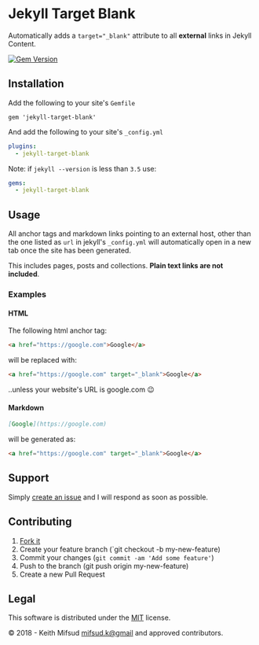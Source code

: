 # Jekyll Target Blank

Automatically adds a `target="_blank"` attribute to all __external__ links in Jekyll Content.

[![Gem Version](https://badge.fury.io/rb/jekyll-target-blank.svg)](https://badge.fury.io/rb/jekyll-target-blank)

## Installation

Add the following to your site's `Gemfile`

```
gem 'jekyll-target-blank'
```

And add the following to your site's `_config.yml`

```yml
plugins:
  - jekyll-target-blank
```

Note: if `jekyll --version` is less than `3.5` use:

```yml
gems:
  - jekyll-target-blank
```

## Usage

All anchor tags and markdown links pointing to an external host, other than the one listed as `url` in jekyll's `_config.yml` will automatically open in a new tab once the site has been generated.

This includes pages, posts and collections. __Plain text links are not included__.

### Examples

#### HTML

The following html anchor tag:

```html
<a href="https://google.com">Google</a>
```

will be replaced with:

```html
<a href="https://google.com" target="_blank">Google</a>
```

..unless your website's URL is google.com 😉

#### Markdown

```markdown
[Google](https://google.com)
```

will be generated as:

```html
<a href="https://google.com" target="_blank">Google</a>
```

## Support

Simply [create an issue](https://github.com/keithmifsud/jekyll-target-blank/issues/new) and I will respond as soon as possible.

 
## Contributing

1. [Fork it](https://github.com/keithmifsud/jekyll-target-blank/fork)
2. Create your feature branch (`git checkout -b my-new-feature)
3. Commit your changes (`git commit -am 'Add some feature'`)
4. Push to the branch (git push origin my-new-feature)
4. Create a new Pull Request


## Legal

This software is distributed under the [MIT](LICENSE.md) license.

&copy; 2018 - Keith Mifsud <mifsud.k@gmail> and approved contributors.
